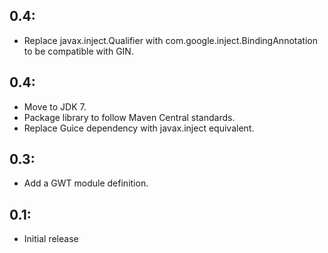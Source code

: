 ## 0.4:
* Replace javax.inject.Qualifier with com.google.inject.BindingAnnotation to be compatible with GIN.

## 0.4:
* Move to JDK 7.
* Package library to follow Maven Central standards.
* Replace Guice dependency with javax.inject equivalent.

## 0.3:

* Add a GWT module definition.

## 0.1:

* Initial release
